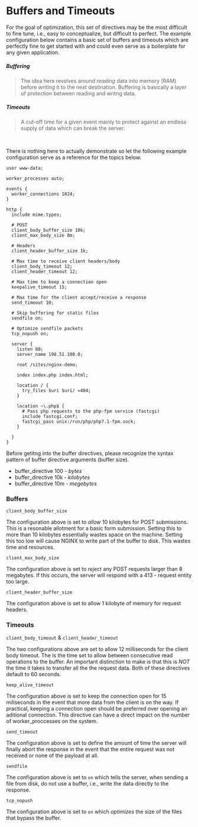 # Buffers and Timeouts

For the goal of optimization, this set of directives may be the most difficult to fine tune, i.e., easy to conceptualize, but difficult to perfect. The example configuration below contains a basic set of buffers and timeouts which are perfectly fine to get started with and could even serve as a boilerplate for any given application.

##### Buffering

> The idea here revolves around _reading_ data into memory (RAM) before _writing_ it to the next destination. Buffering is basically a layer of protection between reading and writng data.

##### Timeouts

> A cut-off time for a given event mainly to protect against an endless supply of data which can break the server.

<br>

There is nothing here to actually demonstrate so let the following example configuration serve as a reference for the topics below.

```nginx
user www-data;

worker_processes auto;

events {
  worker_connections 1024;
}

http {
  include mime.types;

  # POST
  client_body_buffer_size 10k;
  client_max_body_size 8m;

  # Headers
  client_header_buffer_size 1k;

  # Max time to receive client headers/body
  client_body_timeout 12;
  client_header_timeout 12;

  # Max time to keep a connection open
  keepalive_timeout 15;

  # Max time for the client accept/receive a response
  send_timeout 10;

  # Skip buffering for static files
  sendfile on;

  # Optimize sendfile packets
  tcp_nopush on;

  server {
    listen 80;
    server_name 198.51.100.0;

    root /sites/nginx-demo;

    index index.php index.html;

    location / {
      try_files $uri $uri/ =404;
    }

    location ~\.php$ {
      # Pass php requests to the php-fpm service (fastcgi)
      include fastcgi.conf;
      fastcgi_pass unix:/run/php/php7.1-fpm.sock;
    }

  }
}

```
Before getitng into the buffer directives, please recognize the syntax pattern of buffer directive arguments (buffer size).

* buffer_directive 100 - _bytes_
* buffer_directive 10k - _kilobytes_
* buffer_directive 10m - _megebytes_

### Buffers

`client_body_buffer_size`

The configuration above is set to _allow_ 10 kilobytes for POST submissions. This is a resonable allotment for a basic form submission. Setting this to more than 10 kilobytes essentially wastes space on the machine. Setting this too low will cause NGINX to write part of the buffer to disk. This wastes time and resources.


`client_max_body_size`

The configuration above is set to _reject_ any POST requests larger than 8 megabytes. If this occurs, the server will respond with a 413 - request entity too large.

`client_header_buffer_size`

The configuration above is set to allow 1 kilobyte of memory for request headers.

### Timeouts

`client_body_timeout` & `client_header_timeout`

The two configurations above are set to allow 12 milliseconds for the client body timeout. The is the time set to allow between consecutive read operations to the buffer. An important distinction to make is that this is _NOT_ the time it takes to transfer all the the request data. Both of these directives default to 60 seconds.
 
`keep_alive_timeout`

The configuration above is set to keep the connection open for 15 miliseconds in the event that more data from the client is on the way. If practical, keeping a connection open should be preferred over opening an aditional connection. This directive can have a direct impact on the number of worker_proccesses on the system.

`send_timeout`

The configuration above is set to define the amount of time the server will finally abort the response in the event that the entire request was not received or none of the payload at all.

`sendfile`

The configuration above is set to `on` which tells the server, when sending a file from disk, do not use a buffer, i.e., write the data directly to the response.

`tcp_nopush`

The configuration above is set to `on` which _optimizes_ the size of the files that bypass the buffer.
